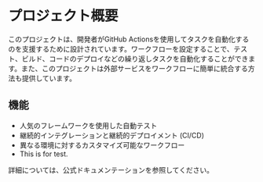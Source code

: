 # プロジェクト概要

このプロジェクトは、開発者がGitHub
Actionsを使用してタスクを自動化するのを支援するために設計されています。ワークフローを設定することで、テスト、ビルド、コードのデプロイなどの繰り返しタスクを自動化することができます。また、このプロジェクトは外部サービスをワークフローに簡単に統合する方法も提供しています。

## 機能

  * 人気のフレームワークを使用した自動テスト
  * 継続的インテグレーションと継続的デプロイメント (CI/CD)
  * 異なる環境に対するカスタマイズ可能なワークフロー
  * This is for test.

詳細については、公式ドキュメンテーションを参照してください。

